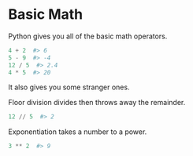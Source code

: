 # Basic Math
Python gives you all of the basic math operators.

```python
4 + 2  #> 6
5 - 9  #> -4
12 / 5  #> 2.4
4 * 5  #> 20
```

It also gives you some stranger ones.

Floor division divides then throws away the remainder.
```python
12 // 5  #> 2
```

Exponentiation takes a number to a power.
```python
3 ** 2  #> 9
```
